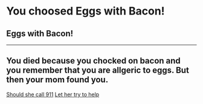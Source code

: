 # You choosed Eggs with Bacon!
## Eggs with Bacon!
---
You died because you chocked on bacon and you remember that you are allgeric to eggs. But then your mom found you.
---

[Should she call 911](../should-she-call-011.md)
[Let her try to help](../try-to-let-her-help-you.md)
